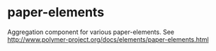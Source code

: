 paper-elements
==============

Aggregation component for various paper-elements. See http://www.polymer-project.org/docs/elements/paper-elements.html
